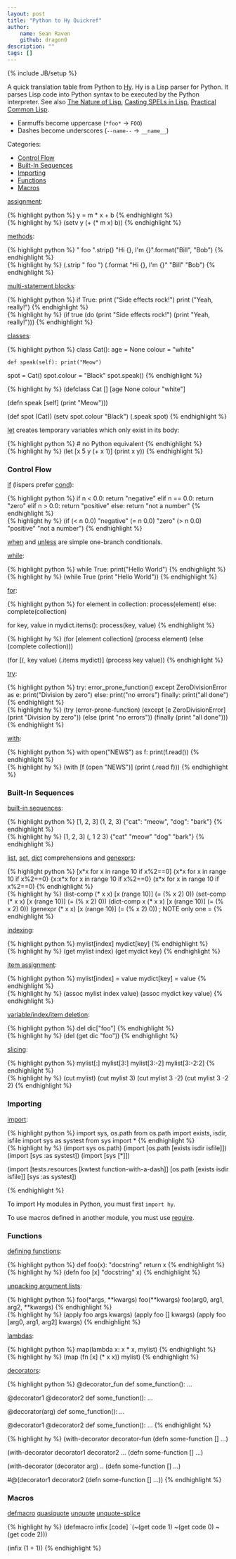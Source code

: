 ```yaml
---
layout: post
title: "Python to Hy Quickref"
author:
    name: Sean Raven
    github: dragon0
description: ""
tags: []
---
```

{% include JB/setup %}

A quick translation table from Python to [Hy](http://hylang.org/).
Hy is a Lisp parser for Python.
It parses Lisp code into Python syntax to be executed by the Python interpreter.
See also
[The Nature of Lisp](http://www.defmacro.org/ramblings/lisp.html),
[Casting SPELs in Lisp](http://www.lisperati.com/casting.html),
[Practical Common Lisp](http://www.gigamonkeys.com/book/).

- Earmuffs become uppercase (`*foo*` -> `FOO`)
- Dashes become underscores (`--name--` -> `__name__`)


Categories:

- [Control Flow](#control-flow)
- [Built-In Sequences](#built-in-sequences)
- [Importing](#importing)
- [Functions](#functions)
- [Macros](#macros)

[assignment](http://docs.hylang.org/en/latest/language/api.html#def-setv):

<div class="row">
<div class="col-sm-6 col xs-12">
{% highlight python %}
y = m * x + b
{% endhighlight %}
</div>
<div class="col-sm-6 col xs-12">
{% highlight hy %}
(setv y (+ (* m x) b))
{% endhighlight %}
</div>
</div>

[methods](http://docs.hylang.org/en/latest/tutorial.html#hy-is-a-lisp-flavored-python):

<div class="row">
<div class="col-sm-6 col xs-12">
{% highlight python %}
"  foo  ".strip()
"Hi {}, I'm {}".format("Bill", "Bob")
{% endhighlight %}
</div>
<div class="col-sm-6 col xs-12">
{% highlight hy %}
(.strip "  foo  ")
(.format "Hi {}, I'm {}" "Bill" "Bob")
{% endhighlight %}
</div>
</div>

[multi-statement blocks](http://docs.hylang.org/en/latest/language/api.html#do):

<div class="row">
<div class="col-sm-6 col xs-12">
{% highlight python %}
if True:
    print ("Side effects rock!")
    print ("Yeah, really!")
{% endhighlight %}
</div>
<div class="col-sm-6 col xs-12">
{% highlight hy %}
(if true
  (do (print "Side effects rock!")
      (print "Yeah, really!")))
{% endhighlight %}
</div>
</div>

[classes](http://docs.hylang.org/en/latest/language/api.html#defclass):

<div class="row">
<div class="col-sm-6 col xs-12">
{% highlight python %}
class Cat():
    age = None
    colour = "white"

    def speak(self): print("Meow")

spot = Cat()
spot.colour = "Black"
spot.speak()
{% endhighlight %}
</div>
<div class="col-sm-6 col xs-12">
{% highlight hy %}
(defclass Cat []
  [age None
   colour "white"]

  (defn speak [self] (print "Meow")))

(def spot (Cat))
(setv spot.colour "Black")
(.speak spot)
{% endhighlight %}
</div>
</div>

[let](http://docs.hylang.org/en/latest/language/api.html#let) creates temporary
variables which only exist in its body:

<div class="row">
<div class="col-sm-6 col xs-12">
{% highlight python %}
# no Python equivalent
{% endhighlight %}
</div>
<div class="col-sm-6 col xs-12">
{% highlight hy %}
(let [x 5
      y (+ x 1)] (print x y))
{% endhighlight %}
</div>
</div>

### Control Flow

[if](http://docs.hylang.org/en/latest/language/api.html#if-if-if-not)
(lispers prefer [cond](http://docs.hylang.org/en/latest/language/api.html#cond)):

<div class="row">
<div class="col-sm-6 col xs-12">
{% highlight python %}
if n < 0.0: return "negative"
elif n == 0.0: return "zero"
elif n > 0.0: return "positive"
else: return "not a number"
{% endhighlight %}
</div>
<div class="col-sm-6 col xs-12">
{% highlight hy %}
(if (< n 0.0) "negative"
    (= n 0.0) "zero"
    (> n 0.0) "positive"
    "not a number")
{% endhighlight %}
</div>
</div>

[when](http://docs.hylang.org/en/latest/language/api.html#when) and
[unless](http://docs.hylang.org/en/latest/language/api.html#unless) are
simple one-branch conditionals.

[while](http://docs.hylang.org/en/latest/language/api.html#while):

<div class="row">
<div class="col-sm-6 col xs-12">
{% highlight python %}
while True: print("Hello World")
{% endhighlight %}
</div>
<div class="col-sm-6 col xs-12">
{% highlight hy %}
(while True (print "Hello World"))
{% endhighlight %}
</div>
</div>

[for](http://docs.hylang.org/en/latest/language/api.html#for):

<div class="row">
<div class="col-sm-6 col xs-12">
{% highlight python %}
for element in collection:
    process(element)
else:
    complete(collection)

for key, value in mydict.items():
    process(key, value)
{% endhighlight %}
</div>
<div class="col-sm-6 col xs-12">
{% highlight hy %}
(for [element collection]
    (process element)
    (else (complete collection)))

(for [(, key value) (.items mydict)]
    (process key value))
{% endhighlight %}
</div>
</div>

[try](http://docs.hylang.org/en/latest/language/api.html#try):

<div class="row">
<div class="col-sm-6 col xs-12">
{% highlight python %}
try:
    error_prone_function()
except ZeroDivisionError as e:
    print("Division by zero")
else:
    print("no errors")
finally:
    print("all done")
{% endhighlight %}
</div>
<div class="col-sm-6 col xs-12">
{% highlight hy %}
(try
    (error-prone-function)
    (except [e ZeroDivisionError] (print "Division by zero"))
    (else (print "no errors"))
    (finally (print "all done")))
{% endhighlight %}
</div>
</div>

[with](http://docs.hylang.org/en/latest/language/api.html#with):

<div class="row">
<div class="col-sm-6 col xs-12">
{% highlight python %}
with open("NEWS") as f:
    print(f.read())
{% endhighlight %}
</div>
<div class="col-sm-6 col xs-12">
{% highlight hy %}
(with [f (open "NEWS")]
    (print (.read f)))
{% endhighlight %}
</div>
</div>

### Built-In Sequences

[built-in sequences](http://docs.hylang.org/en/latest/tutorial.html#hy-is-a-lisp-flavored-python):

<div class="row">
<div class="col-sm-6 col xs-12">
{% highlight python %}
[1, 2, 3]
(1, 2, 3)
{"cat": "meow", "dog": "bark"}
{% endhighlight %}
</div>
<div class="col-sm-6 col xs-12">
{% highlight hy %}
[1, 2, 3]
(, 1 2 3)
{"cat" "meow" "dog" "bark"}
{% endhighlight %}
</div>
</div>

[list](http://docs.hylang.org/en/latest/language/api.html#list-comp),
[set](http://docs.hylang.org/en/latest/language/api.html#set-comp),
[dict](http://docs.hylang.org/en/latest/language/api.html#dict-comp)
comprehensions and
[genexprs](http://docs.hylang.org/en/latest/language/api.html#genexpr):

<div class="row">
<div class="col-sm-6 col xs-12">
{% highlight python %}
[x*x for x in range 10 if x%2==0]
{x*x for x in range 10 if x%2==0}
{x:x*x for x in range 10 if x%2==0}
(x*x for x in range 10 if x%2==0)
{% endhighlight %}
</div>
<div class="col-sm-6 col xs-12">
{% highlight hy %}
(list-comp   (* x x) [x (range 10)] (= (% x 2) 0))
(set-comp    (* x x) [x (range 10)] (= (% x 2) 0))
(dict-comp x (* x x) [x (range 10)] (= (% x 2) 0))
(genexpr     (* x x) [x (range 10)] (= (% x 2) 0))
; NOTE only one =
{% endhighlight %}
</div>
</div>

[indexing](http://docs.hylang.org/en/latest/language/api.html#get):

<div class="row">
<div class="col-sm-6 col xs-12">
{% highlight python %}
mylist[index]
mydict[key]
{% endhighlight %}
</div>
<div class="col-sm-6 col xs-12">
{% highlight hy %}
(get mylist index)
(get mydict key)
{% endhighlight %}
</div>
</div>

[item assignment](http://docs.hylang.org/en/latest/language/api.html#assoc):

<div class="row">
<div class="col-sm-6 col xs-12">
{% highlight python %}
mylist[index] = value
mydict[key]   = value
{% endhighlight %}
</div>
<div class="col-sm-6 col xs-12">
{% highlight hy %}
(assoc mylist index value)
(assoc mydict key   value)
{% endhighlight %}
</div>
</div>

[variable/index/item deletion](http://docs.hylang.org/en/latest/language/api.html#del):

<div class="row">
<div class="col-sm-6 col xs-12">
{% highlight python %}
del dic["foo"]
{% endhighlight %}
</div>
<div class="col-sm-6 col xs-12">
{% highlight hy %}
(del (get dic "foo"))
{% endhighlight %}
</div>
</div>

[slicing](http://docs.hylang.org/en/latest/language/api.html#cut):

<div class="row">
<div class="col-sm-6 col xs-12">
{% highlight python %}
mylist[:]
mylist[3:]
mylist[3:-2]
mylist[3:-2:2]
{% endhighlight %}
</div>
<div class="col-sm-6 col xs-12">
{% highlight hy %}
(cut mylist)
(cut mylist 3)
(cut mylist 3 -2)
(cut mylist 3 -2 2)
{% endhighlight %}
</div>
</div>

### Importing

[import](http://docs.hylang.org/en/latest/language/api.html#import):

<div class="row">
<div class="col-sm-6 col xs-12">
{% highlight python %}
import sys, os.path
from os.path import exists, isdir, isfile
import sys as systest
from sys import *
{% endhighlight %}
</div>
<div class="col-sm-6 col xs-12">
{% highlight hy %}
(import sys os.path)
(import [os.path [exists isdir isfile]])
(import [sys :as systest])
(import [sys [*]])

(import [tests.resources [kwtest function-with-a-dash]]
        [os.path [exists isdir isfile]]
        [sys :as systest])

{% endhighlight %}
</div>
</div>

To import Hy modules in Python, you must first `import hy`.

To use macros defined in another module, you must use
[require](http://docs.hylang.org/en/latest/language/api.html#require).

### Functions

[defining functions](http://docs.hylang.org/en/latest/language/api.html#defn):

<div class="row">
<div class="col-sm-6 col xs-12">
{% highlight python %}
def foo(x):
    "docstring"
    return x
{% endhighlight %}
</div>
<div class="col-sm-6 col xs-12">
{% highlight hy %}
(defn foo [x]
    "docstring"
    x)
{% endhighlight %}
</div>
</div>

[unpacking argument lists](http://docs.hylang.org/en/latest/language/api.html#apply):

<div class="row">
<div class="col-sm-6 col xs-12">
{% highlight python %}
foo(*args, **kwargs)
foo(**kwargs)
foo(arg0, arg1, arg2, **kwargs)
{% endhighlight %}
</div>
<div class="col-sm-6 col xs-12">
{% highlight hy %}
(apply foo args kwargs)
(apply foo []   kwargs)
(apply foo [arg0, arg1, arg2] kwargs)
{% endhighlight %}
</div>
</div>

[lambdas](http://docs.hylang.org/en/latest/language/api.html#lambda-fn):

<div class="row">
<div class="col-sm-6 col xs-12">
{% highlight python %}
map(lambda x: x * x, mylist)
{% endhighlight %}
</div>
<div class="col-sm-6 col xs-12">
{% highlight hy %}
(map (fn [x] (* x x)) mylist)
{% endhighlight %}
</div>
</div>

[decorators](http://docs.hylang.org/en/latest/language/api.html#with-decorator):

<div class="row">
<div class="col-sm-6 col xs-12">
{% highlight python %}
@decorator_fun
def some_function(): ...

@decorator1
@decorator2
def some_function(): ...

@decorator(arg)
def some_function(): ...

@decorator1
@decorator2
def some_function(): ...
{% endhighlight %}
</div>
<div class="col-sm-6 col xs-12">
{% highlight hy %}
(with-decorator decorator-fun
   (defn some-function [] ...)


(with-decorator decorator1 decorator2 ...
   (defn some-function [] ...)

(with-decorator (decorator arg) ..
   (defn some-function [] ...)


#@(decorator1 decorator2
    (defn some-function [] ...))
{% endhighlight %}
</div>
</div>

### Macros

[defmacro](http://docs.hylang.org/en/latest/language/api.html#defmacro)
[quasiquote](http://docs.hylang.org/en/latest/language/api.html#quasiquote)
[unquote](http://docs.hylang.org/en/latest/language/api.html#unquote)
[unquote-splice](http://docs.hylang.org/en/latest/language/api.html#unquote-splice)

{% highlight hy %}
(defmacro infix [code]
  `(~(get code 1) ~(get code 0) ~(get code 2)))

(infix (1 + 1))
{% endhighlight %}

